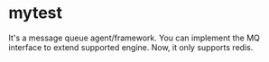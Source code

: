 # mytest
It's a message queue agent/framework. You can implement the MQ interface to extend supported engine. Now, it only supports redis.
